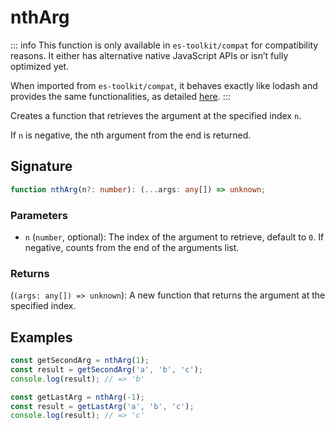 # nthArg

::: info
This function is only available in `es-toolkit/compat` for compatibility reasons. It either has alternative native JavaScript APIs or isn’t fully optimized yet.

When imported from `es-toolkit/compat`, it behaves exactly like lodash and provides the same functionalities, as detailed [here](../../../compatibility.md).
:::

Creates a function that retrieves the argument at the specified index `n`.

If `n` is negative, the nth argument from the end is returned.

## Signature

```typescript
function nthArg(n?: number): (...args: any[]) => unknown;
```

### Parameters

- `n` (`number`, optional): The index of the argument to retrieve, default to `0`.
  If negative, counts from the end of the arguments list.

### Returns

(`(args: any[]) => unknown`): A new function that returns the argument at the specified index.

## Examples

```typescript
const getSecondArg = nthArg(1);
const result = getSecondArg('a', 'b', 'c');
console.log(result); // => 'b'

const getLastArg = nthArg(-1);
const result = getLastArg('a', 'b', 'c');
console.log(result); // => 'c'
```
